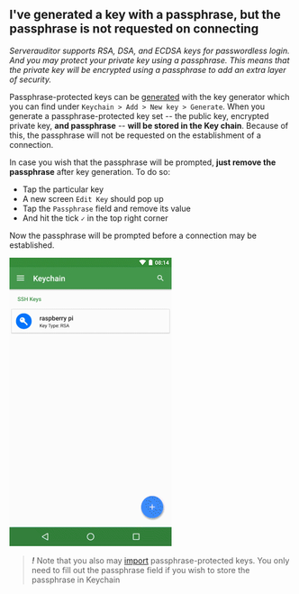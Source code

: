## I've generated a key with a passphrase, but the passphrase is not requested on connecting
*Serverauditor supports RSA, DSA, and ECDSA keys for passwordless login. And you may protect your private key using a passphrase. This means that the private key will be encrypted using a passphrase to add an extra layer of security.*

Passphrase-protected keys can be [generated](../../features/keychain.md#generate-a-key) with the key generator which you can find under `Keychain > Add > New key > Generate`. When you generate a passphrase-protected key set -- the public key, encrypted private key, **and passphrase** -- **will be stored in the Key chain**. Because of this, the passphrase will not be requested on the establishment of a connection. 

In case you wish that the passphrase will be prompted, **just remove the passphrase** after key generation. To do so:
* Tap the particular key 
* A new screen `Edit Key` should pop up
* Tap the `Passphrase` field and remove its value
* And hit the tick `✓` in the top right corner

Now the passphrase will be prompted before a connection may be established.

![Remove the value of the passphrase field](../../images/screenshots/passphrase-prompt.gif)


> ***!*** Note that you also may [import](../../features/keychain.md#import-keys) passphrase-protected keys. You only need to fill out the passphrase field if you wish to store the passphrase in Keychain
